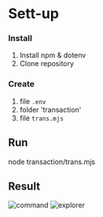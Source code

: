 # Sett-up
### Install
1. Install npm & dotenv
2. Clone repository
### Create
1. file `.env` 
2. folder 'transaction'
3. file `trans.mjs` 

## Run
node transaction/trans.mjs

## Result
![command](https://user-images.githubusercontent.com/85368621/216254682-efc2d0b0-d335-4edb-a982-0562379d4254.PNG)
![explorer](https://user-images.githubusercontent.com/85368621/216254691-065f07a3-e73a-434a-9367-70741e688ff5.PNG)
